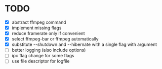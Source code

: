 # TODO
- [x] abstract ffmpeg command
- [x] implement missing flags
- [x] reduce framerate only if convenient
- [x] select ffmpeg-bar or ffmpeg automatically
- [x] substitute --shutdown and --hibernate with a single flag with argument
- [ ] better logging (also include options)
- [ ] ipc flag change for some flags
- [ ] use file descriptor for logfile
